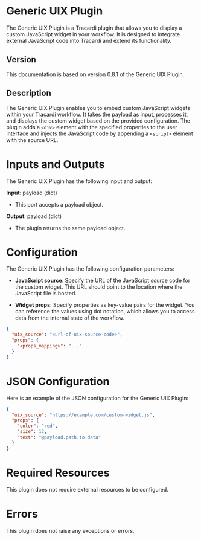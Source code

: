 # Generic UIX Plugin

The Generic UIX Plugin is a Tracardi plugin that allows you to display a custom JavaScript widget in your workflow. It
is designed to integrate external JavaScript code into Tracardi and extend its functionality.

## Version

This documentation is based on version 0.8.1 of the Generic UIX Plugin.

## Description

The Generic UIX Plugin enables you to embed custom JavaScript widgets within your Tracardi workflow. It takes the
payload as input, processes it, and displays the custom widget based on the provided configuration. The plugin adds
a `<div>` element with the specified properties to the user interface and injects the JavaScript code by appending
a `<script>` element with the source URL.

# Inputs and Outputs

The Generic UIX Plugin has the following input and output:

**Input**: payload (dict)

- This port accepts a payload object.

**Output**: payload (dict)

- The plugin returns the same payload object.

# Configuration

The Generic UIX Plugin has the following configuration parameters:

- **JavaScript source**: Specify the URL of the JavaScript source code for the custom widget. This URL should point to
  the location where the JavaScript file is hosted.

- **Widget props**: Specify properties as key-value pairs for the widget. You can reference the values using dot
  notation, which allows you to access data from the internal state of the workflow.

```json
{
  "uix_source": "<url-of-uix-source-code>",
  "props": {
    "<props_mapping>": "..."
  }
}
```

# JSON Configuration

Here is an example of the JSON configuration for the Generic UIX Plugin:

```json
{
  "uix_source": "https://example.com/custom-widget.js",
  "props": {
    "color": "red",
    "size": 12,
    "text": "@payload.path.to.data"
  }
}
```

# Required Resources

This plugin does not require external resources to be configured.

# Errors

This plugin does not raise any exceptions or errors.